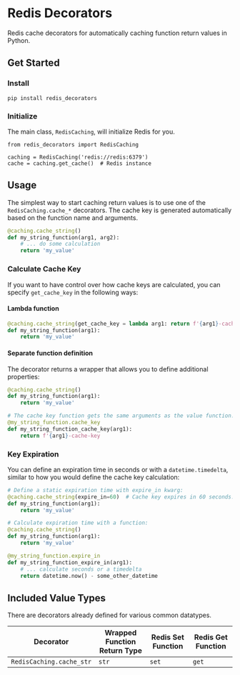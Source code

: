 # Redis Decorators
Redis cache decorators for automatically caching function return values in Python.

## Get Started
### Install
```
pip install redis_decorators
```

### Initialize
The main class, `RedisCaching`, will initialize Redis for you.
```
from redis_decorators import RedisCaching

caching = RedisCaching('redis://redis:6379')
cache = caching.get_cache()  # Redis instance
```

## Usage
The simplest way to start caching return values is to use one of the `RedisCaching.cache_*`
decorators. The cache key is generated automatically based on the function name and arguments.
```python
@caching.cache_string()
def my_string_function(arg1, arg2):
    # ... do some calculation
    return 'my_value'
```

### Calculate Cache Key
If you want to have control over how cache keys are calculated, you can specify `get_cache_key`
in the following ways:

#### Lambda function
```python
@caching.cache_string(get_cache_key = lambda arg1: return f'{arg1}-cache-key')
def my_string_function(arg1):
    return 'my_value'
```

#### Separate function definition
The decorator returns a wrapper that allows you to define additional properties:
```python
@caching.cache_string()
def my_string_function(arg1):
    return 'my_value'

# The cache key function gets the same arguments as the value function.
@my_string_function.cache_key
def my_string_function_cache_key(arg1):
    return f'{arg1}-cache-key
```

### Key Expiration
You can define an expiration time in seconds or with a `datetime.timedelta`, similar to how you
would define the cache key calculation:
```python
# Define a static expiration time with expire_in kwarg:
@caching.cache_string(expire_in=60)  # Cache key expires in 60 seconds.
def my_string_function(arg1):
    return 'my_value'

# Calculate expiration time with a function:
@caching.cache_string()
def my_string_function(arg1):
    return 'my_value'

@my_string_function.expire_in
def my_string_function_expire_in(arg1):
    # ... calculate seconds or a timedelta
    return datetime.now() - some_other_datetime
```

## Included Value Types
There are decorators already defined for various common datatypes.

| Decorator | Wrapped Function Return Type | Redis Set Function | Redis Get Function |
| --------- | ---------------------------- | ------------------ | ------------------ |
| `RedisCaching.cache_str` | `str` | `set` | `get` |
